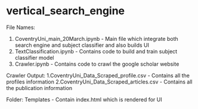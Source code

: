 # vertical_search_engine

File Names:
1. CoventryUni_main_20March.ipynb - Main file which integrate both search engine and subject classifier and also builds UI
2. TextClassification.ipynb - Contains code to build and train subject classifier model
3. Crawler.ipynb - Contains code to crawl the google scholar website

Crawler Output:
1.CoventryUni_Data_Scraped_profile.csv  - Contains all the profiles information
2.CoventryUni_Data_Scraped_articles.csv - Contains all the publication information

Folder:
Templates - Contain index.html which is rendered for UI
 

